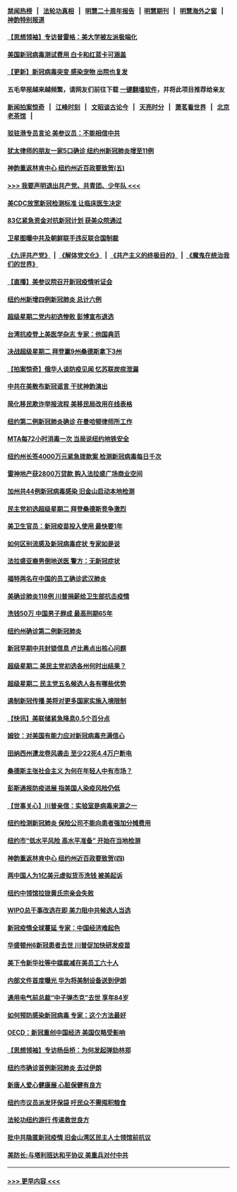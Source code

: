 #### [禁闻热榜](热点新闻.md?=0)  &nbsp;&nbsp;|&nbsp;&nbsp; [法轮功真相](https://github.com/gfw-breaker/truth/blob/master/README.md?=0) &nbsp;&nbsp;|&nbsp;&nbsp; [明慧二十周年报告](https://github.com/gfw-breaker/mh-reports/blob/master/README.md?=0) &nbsp;&nbsp;|&nbsp;&nbsp;[明慧期刊](https://github.com/gfw-breaker/mh-qikan) &nbsp;&nbsp;|&nbsp;&nbsp; [明慧海外之窗](https://github.com/gfw-breaker/mh-news/blob/master/README.md?=0) &nbsp;&nbsp;|&nbsp;&nbsp; [神韵特别报道](https://github.com/gfw-breaker/mh-news/blob/master/shenyun.md?=0)
#### [【思想领袖】专访普雷格：美大学被左派极端化](../pages/nsc412/n11811116.md?t=03051132) 
#### [美国新冠病毒测试费用 白卡和红蓝卡可涵盖](../pages/nsc412/n11915595.md?t=03051132) 
#### [【更新】新冠病毒突变 感染宠物 出院也复发](../pages/nsc412/n11890652.md?t=03051132) 
#### 五毛举报越来越频繁，请网友们前往下载 [一键翻墙软件](https://github.com/gfw-breaker/ssr-accounts)，并将此项目推荐给亲友
#### [新闻拍案惊奇](https://github.com/gfw-breaker/banned-news/blob/master/pages/link4.md) &nbsp;&nbsp;|&nbsp;&nbsp; [江峰时刻](https://github.com/gfw-breaker/banned-news/blob/master/pages/link4.md) &nbsp;&nbsp;|&nbsp;&nbsp; [文昭谈古论今](https://github.com/gfw-breaker/banned-news/blob/master/pages/link4.md) &nbsp;&nbsp;|&nbsp;&nbsp; [天亮时分](https://github.com/gfw-breaker/banned-news/blob/master/pages/link4.md) &nbsp;&nbsp;|&nbsp;&nbsp; [萧茗看世界](https://github.com/gfw-breaker/banned-news/blob/master/pages/link4.md) &nbsp;&nbsp;|&nbsp;&nbsp; [北京老茶馆](https://github.com/gfw-breaker/banned-news/blob/master/pages/link4.md) &nbsp;&nbsp;|&nbsp;&nbsp; 
#### [驳驻港专员言论 美参议员：不能相信中共](../pages/nsc412/n11915659.md?t=03051132) 
#### [犹太律师的朋友一家5口确诊  纽约州新冠肺炎增至11例](../pages/nsc412/n11915609.md?t=03051132) 
#### [神韵重返林肯中心 纽约州近百政要致贺(五)](../pages/nsc412/n11912475.md?t=03051132) 
#### [>>> 我要声明退出共产党、共青团、少年队 <<<](https://github.com/begood0513/goodnews/blob/master/quit/letter.md) 
#### [美CDC放宽新冠检测标准 让临床医生决定](../pages/nsc412/n11915511.md?t=03051132) 
#### [83亿紧急资金对抗新冠计划 获美众院通过](../pages/nsc412/n11915176.md?t=03051132) 
#### [卫星图曝中共及朝鲜联手违反联合国制裁](../pages/nsc412/n11915406.md?t=03051132) 
#### [《九评共产党》](https://github.com/begood0513/9ping.md/blob/master/README.md) &nbsp;|&nbsp; [《解体党文化》](../../../../jtdwh.md/blob/master/README.md)  &nbsp;|&nbsp; [《共产主义的终极目的》](../../../../gczydzjmd.md/blob/master/README.md) &nbsp;|&nbsp; [《魔鬼在统治我们的世界》](../../../../mgztzwmdsj.md/blob/master/README.md) 
#### [【直播】美参议院召开新冠疫情听证会](../pages/nsc412/n11913042.md?t=03051132) 
#### [纽约州新增四例新冠肺炎  总计六例](../pages/nsc412/n11914858.md?t=03051132) 
#### [超级星期二党内初选惨败 彭博宣布退选](../pages/nsc412/n11914953.md?t=03051132) 
#### [台湾抗疫登上美医学杂志 专家：他国典范](../pages/nsc412/n11913421.md?t=03051132) 
#### [决战超级星期二 拜登赢9州桑德斯拿下3州](../pages/nsc412/n11913752.md?t=03051132) 
#### [【拍案惊奇】俄华人谈防疫见闻 忆苏联炭疽泄漏](../pages/nsc412/n11913399.md?t=03051132) 
#### [中共在美散布新冠谣言 干扰神韵演出](../pages/nsc412/n11910744.md?t=03051132) 
#### [简化移民欺诈举报流程 美移民局改用在线表格](../pages/nsc412/n11913020.md?t=03051132) 
#### [纽约第二例新冠肺炎确诊  在曼哈顿律师所工作](../pages/nsc412/n11913637.md?t=03051132) 
#### [MTA每72小时消毒一次  当局说纽约地铁安全](../pages/nsc412/n11913629.md?t=03051132) 
#### [纽约州长签4000万元紧急拨款案  检测新冠病毒每日千次](../pages/nsc412/n11913619.md?t=03051132) 
#### [雷神地产获2800万贷款 购入法拉盛广场商业空间](../pages/nsc412/n11913644.md?t=03051132) 
#### [加州共44例新冠病毒感染  旧金山启动本地检测](../pages/nsc412/n11913690.md?t=03051132) 
#### [民主党初选超级星期二 拜登桑德斯竞争激烈](../pages/nsc412/n11913365.md?t=03051132) 
#### [美卫生官员：新冠疫苗投入使用 最快要1年](../pages/nsc412/n11913102.md?t=03051132) 
#### [如何区别流感及新冠病毒症状 专家如是说](../pages/nsc412/n11913170.md?t=03051132) 
#### [法拉盛亚裔男倒地送医 警方：无新冠症状](../pages/nsc412/n11913197.md?t=03051132) 
#### [福特两名在中国的员工确诊武汉肺炎](../pages/nsc412/n11913100.md?t=03051132) 
#### [美确诊肺炎118例 川普捐薪给卫生部抗击疫情](../pages/nsc412/n11913080.md?t=03051132) 
#### [洗钱50万 中国男子罪成 最高刑期65年](../pages/nsc412/n11912754.md?t=03051132) 
#### [纽约州确诊第二例新冠肺炎](../pages/nsc412/n11912735.md?t=03051132) 
#### [新冠早期中共封锁信息 卢比奥点出核心问题](../pages/nsc412/n11912630.md?t=03051132) 
#### [超级星期二 美民主党初选各州何时出结果？](../pages/nsc412/n11912565.md?t=03051132) 
#### [超级星期二 民主党五名候选人各有哪些优势](../pages/nsc412/n11912510.md?t=03051132) 
#### [遏制新冠传播 美将对更多国家实施入境限制](../pages/nsc412/n11912521.md?t=03051132) 
#### [【快讯】美联储紧急降息0.5个百分点](../pages/nsc412/n11912406.md?t=03051132) 
#### [姆钦：对美国有能力应对新冠病毒充满信心](../pages/nsc412/n11912446.md?t=03051132) 
#### [田纳西州遭龙卷风袭击 至少22死4.4万户断电](../pages/nsc412/n11912066.md?t=03051132) 
#### [桑德斯主张社会主义 为何在年轻人中有市场？](../pages/nsc412/n11911086.md?t=03051132) 
#### [彭斯通报防疫进展 指美国人染疫风险仍低](../pages/nsc412/n11910872.md?t=03051132) 
#### [【世事关心】川普亲信：实验室是病毒来源之一](../pages/nsc412/n11910876.md?t=03051132) 
#### [纽约检测新冠肺炎  保险公司不能向患者强加分摊费用](../pages/nsc412/n11911167.md?t=03051132) 
#### [纽约市“低水平风险 高水平准备” 开始在当地检测](../pages/nsc412/n11911154.md?t=03051132) 
#### [神韵重返林肯中心 纽约州近百政要致贺(四)](../pages/nsc412/n11908757.md?t=03051132) 
#### [两中国人为1亿美元虚拟货币洗钱 被美起诉](../pages/nsc412/n11910880.md?t=03051132) 
#### [纽约中领馆拉拢黄氏宗亲会失败](../pages/nsc412/n11910480.md?t=03051132) 
#### [WIPO总干事改选在即 美力阻中共候选人当选](../pages/nsc412/n11910464.md?t=03051132) 
#### [新冠疫情全球蔓延 专家：中国经济难起色](../pages/nsc412/n11910439.md?t=03051132) 
#### [华盛顿州6新冠患者去世 川普促加快研发疫苗](../pages/nsc412/n11910399.md?t=03051132) 
#### [美下令新华社等中媒裁减在美员工六十人](../pages/nsc412/n11910256.md?t=03051132) 
#### [内部文件首度曝光 华为将美制设备送到伊朗](../pages/nsc412/n11910211.md?t=03051132) 
#### [通用电气前总裁“中子弹杰克”去世 享年84岁](../pages/nsc412/n11910095.md?t=03051132) 
#### [如何预防感染新冠病毒 专家：这个方法最好](../pages/nsc412/n11909928.md?t=03051132) 
#### [OECD：新冠重创中国经济 美国仅略受影响](../pages/nsc412/n11910023.md?t=03051132) 
#### [【思想领袖】专访杨岳桥：为何发起弹劾林郑](../pages/nsc412/n11810919.md?t=03051132) 
#### [纽约市确诊首例新冠肺炎  去过伊朗](../pages/nsc412/n11908737.md?t=03051132) 
#### [新唐人爱心健康展  心脏保健有良方](../pages/nsc412/n11908619.md?t=03051132) 
#### [纽约市议员派发环保袋  吁民众不需囤积粮食](../pages/nsc412/n11908742.md?t=03051132) 
#### [法轮功纽约游行 传递救世良方](../pages/nsc412/n11907831.md?t=03051132) 
#### [批中共隐匿新冠疫情  旧金山湾区民主人士领馆前抗议](../pages/nsc412/n11908761.md?t=03051132) 
#### [美防长:与塔利班达和平协议 美重兵对付中共](../pages/nsc412/n11908366.md?t=03051132) 

----
#### [ >>> 更早内容 <<< ](../indexes/nsc412-earlier.md)

